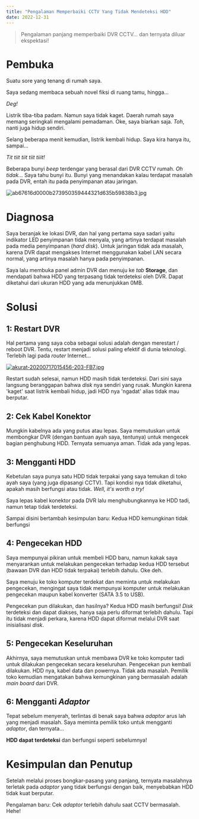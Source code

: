 ```yaml
---
title: "Pengalaman Memperbaiki CCTV Yang Tidak Mendeteksi HDD"
date: 2022-12-31
---
```


> Pengalaman panjang memperbaiki DVR CCTV... dan ternyata diluar ekspektasi!

<!--more-->

# Pembuka
Suatu sore yang tenang di rumah saya.

Saya sedang membaca sebuah novel fiksi di ruang tamu, hingga...

*Deg!*

Listrik tiba-tiba padam. Namun saya tidak kaget. Daerah rumah saya memang seringkali mengalami pemadaman. Oke, saya biarkan saja. *Toh*, nanti juga hidup sendiri.

Selang beberapa menit kemudian, listrik kembali hidup. Saya kira hanya itu, sampai...

*Tit tiit tiit tiit tiiit!*

Beberapa bunyi *beep* terdengar yang berasal dari DVR CCTV rumah. *Oh tidak...* Saya tahu bunyi itu. Bunyi yang menandakan kalau terdapat masalah pada DVR, entah itu pada penyimpanan atau jaringan.

![ab67616d0000b273950359444321d635b59838b3.jpg](https://i.postimg.cc/HnRpzLtD/ab67616d0000b273950359444321d635b59838b3.jpg)

# Diagnosa

Saya beranjak ke lokasi DVR, dan hal yang pertama saya sadari yaitu indikator LED penyimpanan tidak menyala, yang artinya terdapat masalah pada media penyimpanan (*hard disk*). Untuk jaringan tidak ada masalah, karena DVR dapat mengakses Internet menggunakan kabel LAN secara normal, yang artinya masalah hanya pada penyimpanan.

Saya lalu membuka panel admin DVR dan menuju ke *tab* **Storage**, dan mendapati bahwa HDD yang terpasang tidak terdeteksi oleh DVR. Dapat diketahui dari ukuran HDD yang ada menunjukkan 0MB.

# Solusi

## 1: Restart DVR

Hal pertama yang saya coba sebagai solusi adalah dengan merestart / reboot DVR. Tentu, restart menjadi solusi paling efektif di dunia teknologi. Terlebih lagi pada *router* Internet...

[![akurat-20200717015456-203-FB7.jpg](https://i.postimg.cc/66ncrP6g/akurat-20200717015456-203-FB7.jpg)](https://postimg.cc/Lh4jRN13)

Restart sudah selesai, namun HDD masih tidak terdeteksi. Dari sini saya langsung beranggapan bahwa *disk* nya sendiri yang rusak. Mungkin karena 'kaget' saat listrik kembali hidup, jadi HDD nya 'ngadat' alias tidak mau berputar.

## 2: Cek Kabel Konektor

Mungkin kabelnya ada yang putus atau lepas. Saya memutuskan untuk membongkar DVR (dengan bantuan ayah saya, tentunya) untuk mengecek bagian penghubung HDD. Ternyata semuanya aman. Tidak ada yang lepas.

## 3: Mengganti HDD

Kebetulan saya punya satu HDD tidak terpakai yang saya temukan di toko ayah saya (yang juga dipasangi CCTV). Tapi kondisi nya tidak diketahui, apakah masih berfungsi atau tidak. *Well, it's worth a try!*

Saya lepas kabel konektor pada DVR lalu menghubungkannya ke HDD tadi, namun tetap tidak terdeteksi.

Sampai disini bertambah kesimpulan baru: Kedua HDD kemungkinan tidak berfungsi

## 4: Pengecekan HDD

Saya mempunyai pikiran untuk membeli HDD baru, namun kakak saya menyarankan untuk melakukan pengecekan terhadap kedua HDD tersebut (bawaan DVR dan HDD tidak terpakai) terlebih dahulu. Oke deh.

Saya menuju ke toko komputer terdekat dan meminta untuk melakukan pengecekan, mengingat saya tidak mempunyai komputer untuk melakukan pengecekan maupun kabel konverter (SATA 3.5 to USB).

Pengecekan pun dilakukan, dan hasilnya? Kedua HDD masih berfungsi! *Disk* terdeteksi dan dapat diakses, hanya saja perlu diformat terlebih dahulu. Tapi itu tidak menjadi perkara, karena HDD dapat diformat melalui DVR saat inisialisasi *disk*.

## 5: Pengecekan Keseluruhan

Akhirnya, saya memutuskan untuk membawa DVR ke toko komputer tadi untuk dilakukan pengecekan secara keseluruhan. Pengecekan pun kembali dilakukan. HDD nya, kabel data dan powernya. Tidak ada masalah. Pemilik toko kemudian mengatakan bahwa kemungkinan yang bermasalah adalah *main board* dari DVR.

## 6: Mengganti *Adaptor*

Tepat sebelum menyerah, terlintas di benak saya bahwa *adaptor* arus lah yang menjadi masalah. Saya meminta pemilik toko untuk mengganti *adaptor*, dan ternyata...

**HDD dapat terdeteksi** dan berfungsi seperti sebelumnya!

# Kesimpulan dan Penutup

Setelah melalui proses bongkar-pasang yang panjang, ternyata masalahnya terletak pada *adaptor* yang tidak berfungsi dengan baik, menyebabkan HDD tidak kuat berputar.

Pengalaman baru: Cek *adaptor* terlebih dahulu saat CCTV bermasalah. Hehe!

